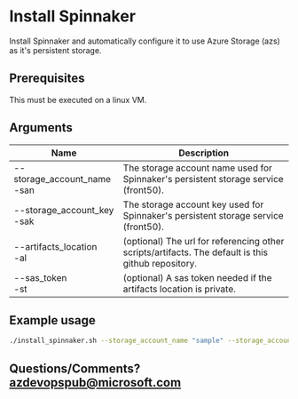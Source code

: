# Install Spinnaker

Install Spinnaker and automatically configure it to use Azure Storage (azs) as it's persistent storage.

## Prerequisites
This must be executed on a linux VM.

## Arguments
| Name | Description |
|---|---|
| --storage_account_name<br/>-san | The storage account name used for Spinnaker's persistent storage service (front50). |
| --storage_account_key<br/>-sak | The storage account key used for Spinnaker's persistent storage service (front50). |
| --artifacts_location<br/>-al | (optional) The url for referencing other scripts/artifacts. The default is this github repository. |
| --sas_token<br/>-st | (optional) A sas token needed if the artifacts location is private. |

## Example usage
```bash
./install_spinnaker.sh --storage_account_name "sample" --storage_account_key "password"
```

## Questions/Comments? azdevopspub@microsoft.com